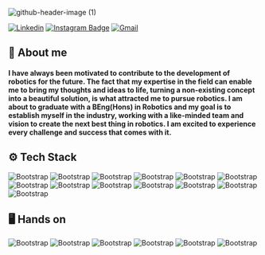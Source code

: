 

![github-header-image (1)](https://github.com/SahilRaut/SahilRaut/assets/66782904/d1981a6b-f57d-45f2-abb3-ad87f90417b4)


[![Linkedin](https://img.shields.io/badge/-LinkedIn-blue?style=flat&logo=Linkedin&logoColor=white)](https://www.linkedin.com/in/sahil-raut-5478b5218/)
[![Instagram Badge](https://img.shields.io/badge/-Instagram-purple?logo=instagram&logoColor=white&link=https://instagram.com/https://www.instagram.com/hisahil_tech//)](https://www.instagram.com/hisahil_tech/)
[![Gmail](https://img.shields.io/badge/-Gmail-c14438?style=flat&logo=Gmail&logoColor=white)](hisahiltech@gmail.com)



<h2 align="left">🤔 About me</h2>
<h4 align="left">I have always been motivated to contribute to the development of robotics for the future. The fact that my expertise in the field can enable me to bring my thoughts and ideas to life, turning a non-existing concept into a beautiful solution, is what attracted me to pursue robotics. I am about to graduate with a BEng(Hons) in Robotics and my goal is to establish myself in the industry, working with a like-minded team and vision to create the next best thing in robotics. I am excited to experience every challenge and success that comes with it.</h4>

<h2 align="left">⚙️ Tech Stack</h2>

![Bootstrap](https://img.shields.io/badge/-Python-05122A?style=flat&logo=Python&color=303033) 
![Bootstrap](https://img.shields.io/badge/-Docker-05122A?style=flat&logo=Docker&color=303033) 
![Bootstrap](https://img.shields.io/badge/-C-05122A?style=flat&logo=C&color=303033) 
![Bootstrap](https://img.shields.io/badge/-C%2B%2B-05122A?style=flat&logo=C++&color=303033) 
![Bootstrap](https://img.shields.io/badge/-Linux-05122A?style=flat&logo=Linux&color=303033) 
![Bootstrap](https://img.shields.io/badge/-PyTorch-05122A?style=flat&logo=PyTorch&color=303033) 
![Bootstrap](https://img.shields.io/badge/-Numpy-05122A?style=flat&logo=Numpy&color=303033) 
![Bootstrap](https://img.shields.io/badge/-Matplotlib-05122A?style=flat&logo=Matplotlib&color=303033) 
![Bootstrap](https://img.shields.io/badge/-Visual%20Studio%20Code-05122A?style=flat&logo=Visual-Studio-Code&color=303033) 
![Bootstrap](https://img.shields.io/badge/-Arduino-05122A?style=flat&logo=Arduino&color=303033) 
![Bootstrap](https://img.shields.io/badge/-Raspberry%20pi%20-05122A?style=flat&logo=Raspberry-pi&color=303033)
![Bootstrap](https://img.shields.io/badge/-ROS-05122A?style=flat-square&logo=ROS&color=353535) 
![Bootstrap](https://img.shields.io/badge/-Ubuntu-05122A?style=flat-square&logo=Ubuntu&color=353535)


<h2 align="left">🖥️ Hands on</h2>

![Bootstrap](https://img.shields.io/badge/-Arduino%20Uno-05122A?style=flat-square&logo=Arduino-Uno&color=353535) 
![Bootstrap](https://img.shields.io/badge/-Raspberry%20pi%203%2B%2C%203%2C%204-05122A?style=flat-square&logo=Raspberry-pi-3+,-3,-4&color=353535) 
![Bootstrap](https://img.shields.io/badge/-ATiny85-05122A?style=flat-square&logo=ATiny85&color=353535) 
![Bootstrap](https://img.shields.io/badge/-dsPIC30F4011-05122A?style=flat-square&logo=dsPIC30F4011&color=353535) 
![Bootstrap](https://img.shields.io/badge/-ESP32Wroom32%20%20/%20ESP8266-05122A?style=flat-square&logo=ESP32Wroom32-/-ESP8266&color=353535)
![Bootstrap](https://img.shields.io/badge/-STM32-05122A?style=flat-square&logo=STM32&color=353535)






